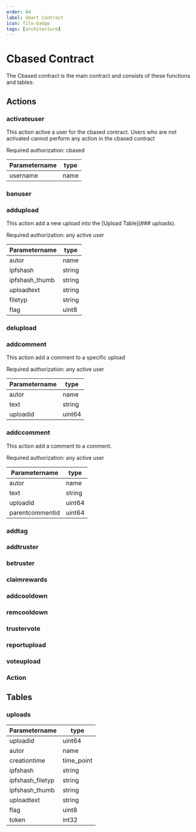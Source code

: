 ```yaml
---
order: 84
label: Smart Contract
icon: file-badge
tags: [architecture]
---
```


# Cbased Contract

The Cbased contract is the main contract and consists of these functions and tables:

## Actions

### activateuser

This action active a user for the cbased contract.
Users who are not activated cannot perform any action in the cbased contract

Required authorization: cbased

| Parametername | type  |
|---|---|
| username | name |

### banuser

### addupload

This action add a new upload into the [Upload Table](### uploads).

Required authorization: any active user

| Parametername | type |
|---|---|
| autor | name | 
| ipfshash | string | 
| ipfshash_thumb | string |
| uploadtext | string |
| filetyp | string |
| flag | uint8 |

### delupload

### addcomment

This action add a comment to a specific upload

Required authorization: any active user

| Parametername | type |
|---|---|
| autor | name | 
| text | string | 
| uploadid | uint64 | 

### addccomment

This action add a comment to a comment.

Required authorization: any active user

| Parametername | type |
|---|---|
| autor | name | 
| text | string | 
| uploadid | uint64 | 
| parentcommentid | uint64 |


### addtag
### addtruster
### betruster
### claimrewards

### addcooldown
### remcooldown

### trustervote
### reportupload

### voteupload

### Action

## Tables


### uploads

| Parametername | type |
|---|---|
| uploadid | uint64 | 
| autor | name | 
| creationtime | time_point | 
| ipfshash | string |
| ipfshash_filetyp | string |
| ipfshash_thumb | string |
| uploadtext | string |
| flag | uint8 |
| token | int32 |


